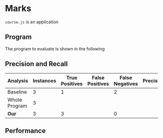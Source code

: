 # Marks

`course.js` is an application 

## Program

The program to evaluate is shown in the following

## Precision and Recall

| Analysis | Instances | True Positives | False Positives | False Negatives | Precision | Recall |
| ---- | ---- | ---- | ---- | ---- | ---- | ---- |
Baseline | 3 | 1 | | 2 | | 0.33
Whole Program | 3 |
**Our** | 3 | 3 | | 0 | | 1

## Performance

